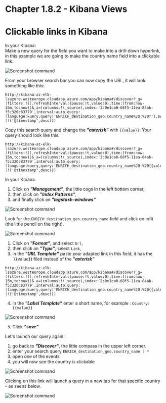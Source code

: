 #   Chapter 1.8.2 - Kibana Views

Clickable links in Kibana
====

In your Kibana:  
Make a new query for the field you want to make into a drill-down hyperlink, in this example we are going to make the country name field into a clickable link.  

![Screenshot command](./assets/01-kibana-query.jpg)

From your browser search bar you can now copy the URL, it will look something like this:


```code
http://kibana-az-elk-lsazure.westeurope.cloudapp.azure.com/app/kibana#/discover?_g=(filters:!(),refreshInterval:(pause:!t,value:0),time:(from:now-15m,to:now))&_a=(columns:!(_source),index:'2c0e1ca0-68f5-11ea-84ab-f5c320c83779',interval:auto,query:(language:kuery,query:'ENRICH_destination_geo.country_name%20:%20*'),sort:!(!('@timestamp',desc)))
```
Copy this search query and change the ***"asterisk"*** with `{{value}}`: Your query should look like this:

```code
http://kibana-az-elk-lsazure.westeurope.cloudapp.azure.com/app/kibana#/discover?_g=(filters:!(),refreshInterval:(pause:!t,value:0),time:(from:now-15m,to:now))&_a=(columns:!(_source),index:'2c0e1ca0-68f5-11ea-84ab-f5c320c83779',interval:auto,query:(language:kuery,query:'ENRICH_destination_geo.country_name%20:%20{{value}}'),sort:!(!('@timestamp',desc)))  
```

In your Kibana:

1. Click on ***"Management"***, the little cogs in the left bottom corner,
2. then click on ***"Index Patterns"***,
3. and finally click on ***"logstash-windows"***

![Screenshot command](./assets/01-kibanaindex.jpg)



Look for the `ENRICH_destination_geo.country_name` field and click on edit (the little pencil on the right).

![Screenshot command](./assets/01-kibana-url01.jpg)

1. Click on ***"Format"***, and select `Url`,
2. then click on ***"Type"***, select `Link`,
3. in the ***"URL Template"*** paste your adapted link in this field, it has the `{{value}} filed instead of the ***"asterisk"***

```code
http://kibana-az-elk-lsazure.westeurope.cloudapp.azure.com/app/kibana#/discover?_g=(filters:!(),refreshInterval:(pause:!t,value:0),time:(from:now-15m,to:now))&_a=(columns:!(_source),index:'2c0e1ca0-68f5-11ea-84ab-f5c320c83779',interval:auto,query:(language:kuery,query:'ENRICH_destination_geo.country_name%20:%20{{value}}'),sort:!(!('@timestamp',desc)))  
```
4. in the ***"Label Template"*** enter a short name, for example : `Country: {{value}}`

![Screenshot command](./assets/01-kibana-url02.jpg)

5. Click ***"save"***  
   
Let's launch our query again:  

1. go back to ***"Discover"***, the little compass in the upper left corner.
2. enter your search query `ENRICH_destination_geo.country_name : *`
3. open one of the events
4. you will now see the country is clickable

![Screenshot command](./assets/01-kibana-clickable.jpg)

Clicking on this link will launch a query in a new tab for that specific country - as seens below.

![Screenshot command](./assets/01-kibana-result.jpg)